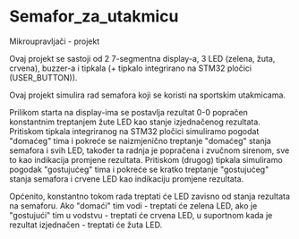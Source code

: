 # Semafor_za_utakmicu
Mikroupravljači - projekt

Ovaj projekt se sastoji od 2 7-segmentna display-a, 3 LED (zelena, žuta, crvena), buzzer-a i tipkala (+ tipkalo integrirano na STM32 pločici (USER_BUTTON)).

Ovaj projekt simulira rad semafora koji se koristi na sportskim utakmicama.

Prilikom starta na display-ima se postavlja rezultat 0-0 popračen konstantnim treptanjem žute LED kao stanje izjednačenog rezultata.
Pritiskom tipkala integriranog na STM32 pločici simuliramo pogodat "domaćeg" tima i pokreće se naizmjenično treptanje "domaćeg" stanja semafora i svih LED, također ta radnja je popračena i zvučnom sirenom, sve to kao indikacija promjene rezultata.
Pritiskom (drugog) tipkala simuliramo pogodak "gostujućeg" tima i pokreće se kratko treptanje "gostujućeg" stanja semafora i crvene LED kao indikaciju promjene rezultata.

Općenito, konstantno tokom rada treptati će LED zavisno od stanja rezultata na semaforu.
Ako "domaći" tim vodi - treptati će zelena LED, ako je "gostujući" tim u vodstvu - treptati će crvena LED, u suportnom kada je rezultat izjednačen - treptati će žuta LED.
